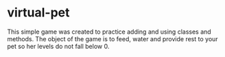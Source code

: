 # virtual-pet
This simple game was created to practice adding and using classes and methods.
The object of the game is to feed, water and provide rest to your pet so her levels do not fall below 0.
